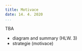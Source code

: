 ```yaml
---
title: Motivace
date: 14. 4. 2020
...
```


TBA

* diagram and summary (HLW. 3)
* strategie (motivace)
